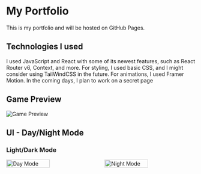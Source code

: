 # My Portfolio

This is my portfolio and will be hosted on GitHub Pages.

## Technologies I used

I used JavaScript and React with some of its newest features, such as React Router v6, Context, and more. For styling, I used basic CSS, and I might consider using TailWindCSS in the future. For animations, I used Framer Motion. In the coming days, I plan to work on a secret page


## Game Preview

![Game Preview](https://github.com/unikorm/portfolio/assets/71944799/0e2016a3-7fff-4d7d-8fcd-cb7406073056)

## UI - Day/Night Mode

### Light/Dark Mode

<div style="display: flex; align-items: center; justify-content: space-between;">
  <img width="48%" alt="Day Mode" src="https://github.com/unikorm/portfolio/assets/71944799/671278a1-45fa-4627-9702-08c7db2d5a3b">
  <img width="48%" alt="Night Mode" src="https://github.com/unikorm/portfolio/assets/71944799/6a0d8b97-7235-4134-b757-a9a5f7a911fc">
</div>
